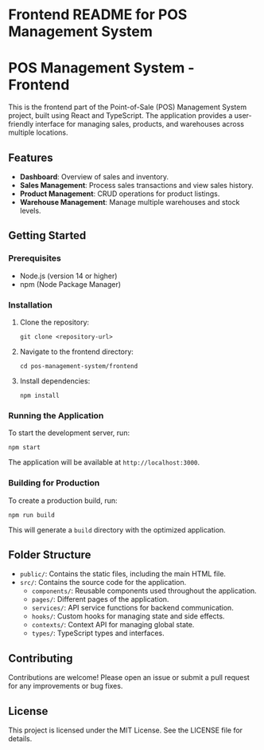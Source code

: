 # Frontend README for POS Management System

# POS Management System - Frontend

This is the frontend part of the Point-of-Sale (POS) Management System project, built using React and TypeScript. The application provides a user-friendly interface for managing sales, products, and warehouses across multiple locations.

## Features

- **Dashboard**: Overview of sales and inventory.
- **Sales Management**: Process sales transactions and view sales history.
- **Product Management**: CRUD operations for product listings.
- **Warehouse Management**: Manage multiple warehouses and stock levels.

## Getting Started

### Prerequisites

- Node.js (version 14 or higher)
- npm (Node Package Manager)

### Installation

1. Clone the repository:
   ```
   git clone <repository-url>
   ```

2. Navigate to the frontend directory:
   ```
   cd pos-management-system/frontend
   ```

3. Install dependencies:
   ```
   npm install
   ```

### Running the Application

To start the development server, run:
```
npm start
```

The application will be available at `http://localhost:3000`.

### Building for Production

To create a production build, run:
```
npm run build
```

This will generate a `build` directory with the optimized application.

## Folder Structure

- `public/`: Contains the static files, including the main HTML file.
- `src/`: Contains the source code for the application.
  - `components/`: Reusable components used throughout the application.
  - `pages/`: Different pages of the application.
  - `services/`: API service functions for backend communication.
  - `hooks/`: Custom hooks for managing state and side effects.
  - `contexts/`: Context API for managing global state.
  - `types/`: TypeScript types and interfaces.

## Contributing

Contributions are welcome! Please open an issue or submit a pull request for any improvements or bug fixes.

## License

This project is licensed under the MIT License. See the LICENSE file for details.